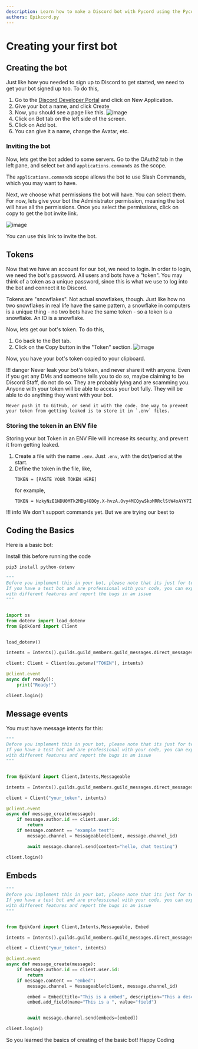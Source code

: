 ```yaml
---
description: Learn how to make a Discord bot with Pycord using the Pycord Library!
authors: Epikcord.py
---
```


# Creating your first bot
## Creating the bot
Just like how you needed to sign up to Discord to get started, we need to get your bot signed up too. To do this, 

1. Go to the [Discord Developer Portal](https://discord.com/developers/applications) and click on New Application.
2. Give your bot a name, and click Create
3. Now, you should see a page like this.
	![image](https://gblobscdn.gitbook.com/assets%2F-MjPk-Yu4sOq8KGrr_yG%2F-MjdW3OQnwUhacopqSWw%2F-Mjd_-mxrJCrzmaXrAg8%2Fimage.png?alt=media&token=b8e2ae6c-2290-4d37-ad7c-eb412f3fb00e)
4. Click on Bot tab on the left side of the screen.
5. Click on Add bot.
6. You can give it a name, change the Avatar, etc.

### Inviting the bot
Now, lets get the bot added to some servers. Go to the OAuth2 tab in the left pane, and select `bot` and `applications.commands` as the scope.

The `applications.command`s scope allows the bot to use Slash Commands, which you may want to have.

Next, we choose what permissions the bot will have. You can select them. For now, lets give your bot the Administrator permission, meaning the bot will have all the permissions.
Once you select the permissions, click on copy to get the bot invite link.

![image](https://gblobscdn.gitbook.com/assets%2F-MjPk-Yu4sOq8KGrr_yG%2F-Mk6tNY3LfDkjd6pqdpL%2F-Mk6tkdpddEWoa2jczZk%2Fimage.png?alt=media&token=52c8a29f-a798-48f8-a8c7-4ecca2681f79)

You can use this link to invite the bot.

## Tokens
Now that we have an account for our bot, we need to login. In order to login, we need the bot's password.
All users and bots have a "token". You may think of a token as a unique password, since this is what we use to log into the bot and connect it to Discord.

Tokens are "snowflakes". Not actual snowflakes, though. Just like how no two snowflakes in real life have the same pattern, a snowflake in computers is a unique thing - no two bots have the same token - so a token is a snowflake. An ID is a snowflake.

Now, lets get our bot's token. To do this, 

1. Go back to the Bot tab. 
2. Click on the Copy button in the "Token" section.
	![image](https://gblobscdn.gitbook.com/assets%2F-MjPk-Yu4sOq8KGrr_yG%2F-MjdbU12JISJorAZxrKH%2F-MjdbpUsapzb5n15Po5P%2Fimage.png?alt=media&token=118e259f-940a-4f6c-b3a3-c29f3a54100d)

Now, you have your bot's token copied to your clipboard.

!!! danger
	Never leak your bot's token, and never share it with anyone. Even if you get any DMs and someone tells you to do so, maybe claiming to be Discord Staff, do not do so. They are probably lying and are scamming you. Anyone with your token will be able to access your bot fully. They will be able to do anything they want with your bot. 

	Never push it to GitHub, or send it with the code. One way to prevent your token from getting leaked is to store it in `.env` files.

### Storing the token in an ENV file
Storing your bot Token in an ENV File will increase its security, and prevent it from getting leaked. 

1. Create a file with the name `.env`. Just `.env`, with the dot/period at the start.
2. Define the token in the file, like,
	```env
	TOKEN = [PASTE YOUR TOKEN HERE]
	```
	for example,
	```env
	TOKEN = NzkyNzE1NDU0MTk2MDg4ODQy.X-hvzA.Ovy4MCQywSkoMRRclStW4xAYK7I
	```

!!! info
    We don't support commands yet. But we are trying our best to

## Coding the Basics

Here is a basic bot:

Install this before running the code
```py
pip3 install python-dotenv
```

```py
"""
Before you implement this in your bot, please note that its just for testing, 
If you have a test bot and are professional with your code, you can experiment 
with different features and report the bugs in an issue
"""


import os
from dotenv import load_dotenv
from EpikCord import Client


load_dotenv()

intents = Intents().guilds.guild_members.guild_messages.direct_messages.message_content # Intents().all if you want all

client: Client = Client(os.getenv("TOKEN"), intents)

@client.event
async def ready():
    print("Ready!")

client.login()
```

## Message events

You must have message intents for this:

```py
"""
Before you implement this in your bot, please note that its just for testing, 
If you have a test bot and are professional with your code, you can experiment 
with different features and report the bugs in an issue
"""


from EpikCord import Client,Intents,Messageable

intents = Intents().guilds.guild_members.guild_messages.direct_messages

client = Client("your_token", intents)

@client.event
async def message_create(message):
    if message.author.id == client.user.id:
        return
    if message.content == "example test":
        message.channel = Messageable(client, message.channel_id)

        await message.channel.send(content="hello, chat testing")

client.login()
```

## Embeds

```py
"""
Before you implement this in your bot, please note that its just for testing, 
If you have a test bot and are professional with your code, you can experiment 
with different features and report the bugs in an issue
"""


from EpikCord import Client,Intents,Messageable, Embed

intents = Intents().guilds.guild_members.guild_messages.direct_messages

client = Client("your_token", intents)

@client.event
async def message_create(message):
    if message.author.id == client.user.id:
        return
    if message.content == "embed":
        message.channel = Messageable(client, message.channel_id)

        embed = Embed(title="This is a embed", description="This a description")
        embed.add_field(name="This is a ", value="field")


        await message.channel.send(embeds=[embed])

client.login()
```

So you learned the basics of creating of the basic bot! Happy Coding
